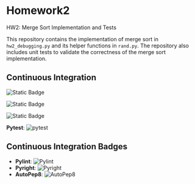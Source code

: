 # Homework2
HW2: Merge Sort Implementation and Tests

This repository contains the implementation of merge sort in `hw2_debugging.py` and its helper functions in `rand.py`. The repository also includes unit tests to validate the correctness of the merge sort implementation.

## Continuous Integration

![Static Badge](https://img.shields.io/badge/Language-Python-2CA5E0?style=for-the-badge&logoColor=white)

![Static Badge](https://img.shields.io/badge/license-GNU_AGPLV3-2CA5E0?style=for-the-badge&logoColor=white)

![Static Badge](https://img.shields.io/badge/platform-linux-2CA5E0?style=for-the-badge&logoColor=white)

**Pytest**: ![pytest](https://img.shields.io/endpoint?url=https://gist.githubusercontent.com/sainath199/a9e2ae393657421b37b65cc6d8c3756e/raw/pytest.json)

## Continuous Integration Badges

- **Pylint**: ![Pylint](https://img.shields.io/endpoint?url=https://gist.githubusercontent.com/sainath199/08bfddaeaa50b18120b40f0118cc6228/raw/pylint.json)
- **Pyright**: ![Pyright](https://img.shields.io/endpoint?url=https://gist.githubusercontent.com/sainath199/eda49634ad4b5d5f829e8ade4d6f138c/raw/pyright.json)
- **AutoPep8**: ![AutoPep8](https://img.shields.io/endpoint?url=https://gist.githubusercontent.com/sainath199/610c5444484d8b7e11764786357f1075/raw/autopep8.json)
